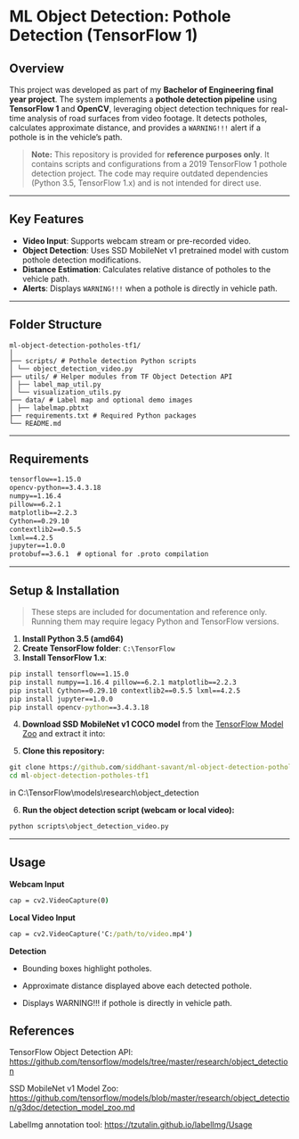 # ML Object Detection: Pothole Detection (TensorFlow 1)

## Overview
This project was developed as part of my **Bachelor of Engineering final year project**. The system implements a **pothole detection pipeline** using **TensorFlow 1** and **OpenCV**, leveraging object detection techniques for real-time analysis of road surfaces from video footage. It detects potholes, calculates approximate distance, and provides a `WARNING!!!` alert if a pothole is in the vehicle’s path.

> **Note:** This repository is provided for **reference purposes only**. 
> It contains scripts and configurations from a 2019 TensorFlow 1 pothole detection project.
> The code may require outdated dependencies (Python 3.5, TensorFlow 1.x) and is not intended for direct use.

---

## Key Features
- **Video Input**: Supports webcam stream or pre-recorded video.
- **Object Detection**: Uses SSD MobileNet v1 pretrained model with custom pothole detection modifications.
- **Distance Estimation**: Calculates relative distance of potholes to the vehicle path.
- **Alerts**: Displays `WARNING!!!` when a pothole is directly in vehicle path.

---

## Folder Structure

    ml-object-detection-potholes-tf1/
    │
    ├── scripts/ # Pothole detection Python scripts
    │ └── object_detection_video.py
    ├── utils/ # Helper modules from TF Object Detection API
    │ ├── label_map_util.py
    │ └── visualization_utils.py
    ├── data/ # Label map and optional demo images
    │ ├── labelmap.pbtxt
    ├── requirements.txt # Required Python packages
    └── README.md

---

## Requirements
```cmd
tensorflow==1.15.0
opencv-python==3.4.3.18
numpy==1.16.4
pillow==6.2.1
matplotlib==2.2.3
Cython==0.29.10
contextlib2==0.5.5
lxml==4.2.5
jupyter==1.0.0
protobuf==3.6.1  # optional for .proto compilation
```
---

## Setup & Installation

> These steps are included for documentation and reference only. Running them may require legacy Python and TensorFlow versions.

1. **Install Python 3.5 (amd64)**  
2. **Create TensorFlow folder**: `C:\TensorFlow`  
3. **Install TensorFlow 1.x**:  
```cmd
pip install tensorflow==1.15.0
pip install numpy==1.16.4 pillow==6.2.1 matplotlib==2.2.3
pip install Cython==0.29.10 contextlib2==0.5.5 lxml==4.2.5
pip install jupyter==1.0.0
pip install opencv-python==3.4.3.18
```

4. **Download SSD MobileNet v1 COCO model** from the [TensorFlow Model Zoo](https://github.com/tensorflow/models/blob/master/research/object_detection/g3doc/detection_model_zoo.md) and extract it into:


5. **Clone this repository:**
```cmd
git clone https://github.com/siddhant-savant/ml-object-detection-potholes-tf1.git
cd ml-object-detection-potholes-tf1
```
in C:\TensorFlow\models\research\object_detection

6. **Run the object detection script (webcam or local video):**
```cmd
python scripts\object_detection_video.py
```
---

## Usage
**Webcam Input**
```cmd
cap = cv2.VideoCapture(0)
```

**Local Video Input**
```cmd
cap = cv2.VideoCapture('C:/path/to/video.mp4')
```

**Detection**

- Bounding boxes highlight potholes.

- Approximate distance displayed above each detected pothole.

- Displays WARNING!!! if pothole is directly in vehicle path.

## References

TensorFlow Object Detection API: https://github.com/tensorflow/models/tree/master/research/object_detection

SSD MobileNet v1 Model Zoo: https://github.com/tensorflow/models/blob/master/research/object_detection/g3doc/detection_model_zoo.md

LabelImg annotation tool: https://tzutalin.github.io/labelImg/Usage
